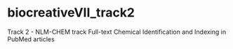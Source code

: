 # biocreativeVII_track2
Track 2 - NLM-CHEM track Full-text Chemical Identification and Indexing in PubMed articles
